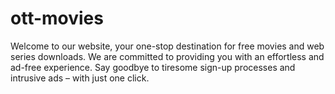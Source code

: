 # ott-movies
Welcome to our website, your one-stop destination for free movies and web series downloads.      We are committed to providing you with an effortless and ad-free experience. Say goodbye to tiresome sign-up processes and intrusive ads – with just one click. 
